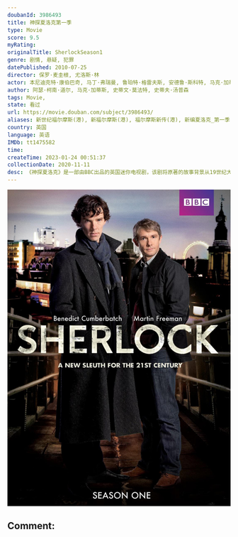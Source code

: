 ```yaml
---
doubanId: 3986493
title: 神探夏洛克第一季
type: Movie
score: 9.5
myRating: 
originalTitle: SherlockSeason1
genre: 剧情, 悬疑, 犯罪
datePublished: 2010-07-25
director: 保罗·麦圭根, 尤洛斯·林
actor: 本尼迪克特·康伯巴奇, 马丁·弗瑞曼, 鲁珀特·格雷夫斯, 安德鲁·斯科特, 马克·加蒂斯, 尤娜·斯塔布斯, 露易丝·布瑞丽, 菲尔·戴维斯, 嘉玛·陈, 奥利维亚·波莉, 雯叶特·罗宾逊, 坦娅·穆迪, 希欧布罕·休莱特, 约翰·麦克米兰, 杰克·本斯, 保罗·彻克, 丹尼尔·伯希威尔, 博迪·卡维尔, 阿尔·韦弗, 佐伊·特尔福德, 黛布拉·摩尔, 马修·尼达姆, undefined, 乔纳森·阿里斯, 杰妮·斯巴克, 利萨·麦克阿里斯特, 彼得·戴维森, 约翰·塞森斯, 海顿·格温, 斯蒂法诺·布拉奇, 大卫·内尔斯特, 斯坦利·汤森德, 迪·波特切尔, 琳恩·法利
author: 阿瑟·柯南·道尔, 马克·加蒂斯, 史蒂文·莫法特, 史蒂夫·汤普森
tags: Movie, 
state: 看过
url: https://movie.douban.com/subject/3986493/
aliases: 新世纪福尔摩斯(港), 新福尔摩斯(港), 福尔摩斯新传(港), 新编夏洛克_第一季, 当夏洛克遇见华生, 歇洛克
country: 英国
language: 英语
IMDb: tt1475582
time: 
createTime: 2023-01-24 00:51:37
collectionDate: 2020-11-11
desc: 《神探夏洛克》是一部由BBC出品的英国迷你电视剧，该剧将原著的故事背景从19世纪大英帝国国势鼎盛的时期搬到了21世纪繁华热闹的大都市中。这一次夏洛克·福尔摩斯(本尼迪克特·康伯巴奇Benedict...
---
```


![image](assets/p1461954452.jpg)

Comment: 
---

